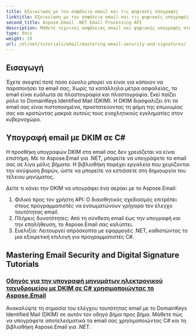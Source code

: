 ```yaml
---
title: Εξοικείωση με την ασφάλεια email και τις ψηφιακές υπογραφές
linktitle: Εξοικείωση με την ασφάλεια email και τις ψηφιακές υπογραφές
second_title: Aspose.Email .NET Email Processing API
description: Μάθετε τεχνικές ασφάλειας email και ψηφιακής υπογραφής στο Aspose.Email για .NET. Εξερευνήστε βήμα προς βήμα οδηγούς, συμπεριλαμβανομένης της υπογραφής DKIM σε C#.
type: docs
weight: 19
url: /el/net/tutorials/email/mastering-email-security-and-signatures/
---
```

## Εισαγωγή 

Έχετε σκεφτεί ποτέ πόσο εύκολο μπορεί να είναι για κάποιον να παραποιήσει τα email σας; Χωρίς τα κατάλληλα μέτρα ασφαλείας, τα email είναι ευάλωτα σε πλαστογραφία και πλαστογραφία. Εκεί παίζει ρόλο το DomainKeys Identified Mail (DKIM). Η DKIM διασφαλίζει ότι τα email σας είναι πιστοποιημένα, προστατεύοντας τη φήμη της επωνυμίας σας και κρατώντας μακριά αυτούς τους ενοχλητικούς εγκληματίες στον κυβερνοχώρο.  

## Υπογραφή email με DKIM σε C#  

Η προσθήκη υπογραφών DKIM στα email σας δεν χρειάζεται να είναι επιστήμη. Με το Aspose.Email για .NET, μπορείτε να υπογράψετε τα email σας σε λίγα μόλις βήματα. Η βιβλιοθήκη παρέχει εργαλεία που χειρίζονται την ανύψωση βαρών, ώστε να μπορείτε να εστιάσετε στη δημιουργία του τέλειου μηνύματος.  

Δείτε τι κάνει την DKIM να υπογράφει ένα αεράκι με το Aspose.Email:  

1. Φιλικό προς τον χρήστη API: Ο διαισθητικός σχεδιασμός επιτρέπει στους προγραμματιστές να ενσωματώνουν γρήγορα τον έλεγχο ταυτότητας email.  
2. Πλήρεις δυνατότητες: Από τη σύνθεση email έως την υπογραφή και την επαλήθευση, το Aspose.Email σας καλύπτει.  
3. Ευελιξία: Λειτουργεί απρόσκοπτα με εφαρμογές .NET, καθιστώντας το μια εξαιρετική επιλογή για προγραμματιστές C#.

## Mastering Email Security and Digital Signature Tutorials
### [Οδηγός για την υπογραφή μηνυμάτων ηλεκτρονικού ταχυδρομείου με DKIM σε C# χρησιμοποιώντας το Aspose.Email](./guide-to-signing-emails-with-dkim/)
Ανακαλύψτε τη σημασία του ελέγχου ταυτότητας email με το DomainKeys Identified Mail (DKIM) σε αυτόν τον οδηγό βήμα προς βήμα. Μάθετε πώς να υπογράφετε αποτελεσματικά τα email σας χρησιμοποιώντας C# και τη βιβλιοθήκη Aspose.Email για .NET.
